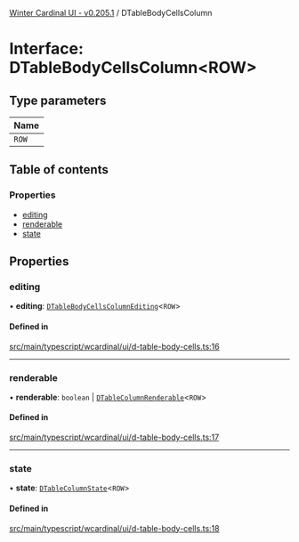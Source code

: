 [Winter Cardinal UI - v0.205.1](../index.md) / DTableBodyCellsColumn

# Interface: DTableBodyCellsColumn<ROW\>

## Type parameters

| Name |
| :------ |
| `ROW` |

## Table of contents

### Properties

- [editing](DTableBodyCellsColumn.md#editing)
- [renderable](DTableBodyCellsColumn.md#renderable)
- [state](DTableBodyCellsColumn.md#state)

## Properties

### editing

• **editing**: [`DTableBodyCellsColumnEditing`](DTableBodyCellsColumnEditing.md)<`ROW`\>

#### Defined in

[src/main/typescript/wcardinal/ui/d-table-body-cells.ts:16](https://github.com/winter-cardinal/winter-cardinal-ui/blob/v0.205.1/src/main/typescript/wcardinal/ui/d-table-body-cells.ts#L16)

___

### renderable

• **renderable**: `boolean` \| [`DTableColumnRenderable`](../index.md#dtablecolumnrenderable)<`ROW`\>

#### Defined in

[src/main/typescript/wcardinal/ui/d-table-body-cells.ts:17](https://github.com/winter-cardinal/winter-cardinal-ui/blob/v0.205.1/src/main/typescript/wcardinal/ui/d-table-body-cells.ts#L17)

___

### state

• **state**: [`DTableColumnState`](DTableColumnState.md)<`ROW`\>

#### Defined in

[src/main/typescript/wcardinal/ui/d-table-body-cells.ts:18](https://github.com/winter-cardinal/winter-cardinal-ui/blob/v0.205.1/src/main/typescript/wcardinal/ui/d-table-body-cells.ts#L18)
